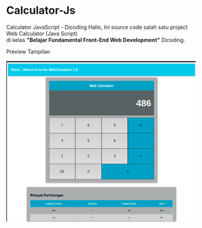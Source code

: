 # Calculator-Js
Calculator JavaScript - Dicoding
Hallo,
Ini source code salah satu project Web Calculator (Java Script) <br>
di kelas <b>"Belajar Fundamental Front-End Web Development"</b> Dicoding.

Preview Tampilan <br><br>
<img src="assets/img/ss-calculator.png"></img>
